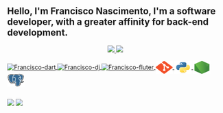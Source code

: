 ## Hello, I'm Francisco Nascimento, I'm a software developer, with a greater affinity for back-end development.
<div align="center">
  <a href="https://github.com/NascimentoFrancisco">
  <img height="180em" src="https://github-readme-stats.vercel.app/api?username=NascimentoFrancisco&show_icons=true&theme=dark&include_all_commits=true&count_private=true"/>
  <img height="180em" src="https://github-readme-stats.vercel.app/api/top-langs/?username=NascimentoFrancisco&layout=compact&langs_count=7&theme=dark"/>
</div>
<div style="display: inline_block"><br>
  <img align="center" alt="Francisco-dart" height="30" width="40"src="https://cdn.jsdelivr.net/gh/devicons/devicon/icons/dart/dart-original.svg" />          
  <img align="center" alt="Francisco-dj" height="30" width="40" src="https://cdn.jsdelivr.net/gh/devicons/devicon/icons/django/django-plain.svg">
  <img align="center" alt="Francisco-fluter" height="30" width="40" src="https://cdn.jsdelivr.net/gh/devicons/devicon/icons/flutter/flutter-original.svg">
  <img align="center" alt="Francisco-git" height="30" width="40" src="https://raw.githubusercontent.com/devicons/devicon/master/icons/git/git-original.svg">  
  <img align="center" alt="Francisco-Python" height="30" width="40" src="https://raw.githubusercontent.com/devicons/devicon/master/icons/python/python-original.svg">
  <img align="center" alt="Francisco-Python" height="30" width="40" src="https://raw.githubusercontent.com/devicons/devicon/master/icons/nodejs/nodejs-original.svg">
  <img align="center" alt="Francisco-Python" height="30" width="40" src="https://raw.githubusercontent.com/devicons/devicon/master/icons/postgresql/postgresql-original.svg">
</div>
  
  ##
 
<div> 
  <a href = "mailto:francisco.ads.dev@gmail.com"><img src="https://img.shields.io/badge/-Gmail-%23333?style=for-the-badge&logo=gmail&logoColor=white" target="_blank"></a>
  <a href="https://www.linkedin.com/in/francisco-leite-b68513237" target="_blank"><img src="https://img.shields.io/badge/-LinkedIn-%230077B5?style=for-the-badge&logo=linkedin&logoColor=white" target="_blank"></a> 
 
  
</div>
